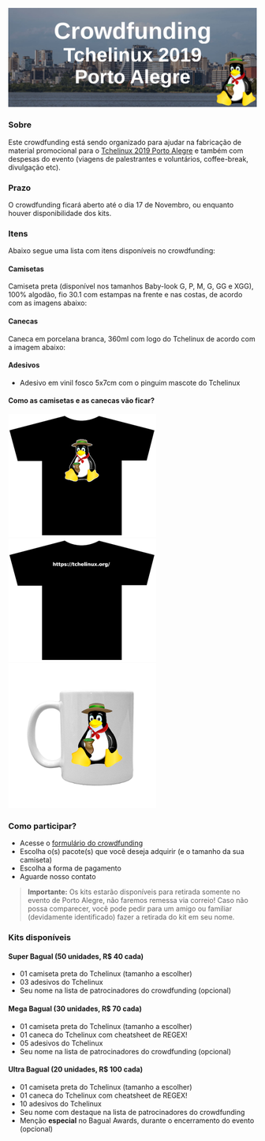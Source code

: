 [![Crowdfunding Tchelinux 2019 Porto Alegre](images/banner.jpg)](#)

### Sobre

Este crowdfunding está sendo organizado para ajudar na fabricação de material promocional para o [Tchelinux 2019 Porto Alegre](https://poa.tchelinux.org/) e também com despesas do evento (viagens de palestrantes e voluntários, coffee-break, divulgação etc).

### Prazo

O crowdfunding ficará aberto até o dia 17 de Novembro, ou enquanto houver disponibilidade dos kits.

### Itens 

Abaixo segue uma lista com itens disponíveis no crowdfunding:

#### Camisetas

Camiseta preta (disponível nos tamanhos Baby-look G, P, M, G, GG e XGG), 100% algodão, fio 30.1 com estampas na frente e nas costas, de acordo com as imagens abaixo:

#### Canecas

Caneca em porcelana branca, 360ml com logo do Tchelinux de acordo com a imagem abaixo:

#### Adesivos

- Adesivo em vinil fosco 5x7cm com o pinguim mascote do Tchelinux

#### Como as camisetas e as canecas vão ficar?

![](images/frente.png "Figura 1: Frente da camiseta")
![](images/costas.png "Figura 2: Costas da camiseta")
![](images/caneca.png "Figura 3: Caneca")

### Como participar?

- Acesse o [formulário do crowdfunding](#)
- Escolha o(s) pacote(s) que você deseja adquirir (e o tamanho da sua camiseta)
- Escolha a forma de pagamento
- Aguarde nosso contato

> **Importante:** Os kits estarão disponíveis para retirada somente no evento de Porto Alegre, não faremos remessa via correio! Caso não possa comparecer, você pode pedir para um amigo ou familiar (devidamente identificado) fazer a retirada do kit em seu nome.

### Kits disponíveis

#### Super Bagual (50 unidades, R$ 40 cada)

- 01 camiseta preta do Tchelinux (tamanho a escolher)
- 03 adesivos do Tchelinux
- Seu nome na lista de patrocinadores do crowdfunding (opcional)

#### Mega Bagual (30 unidades, R$ 70 cada)

- 01 camiseta preta do Tchelinux (tamanho a escolher)
- 01 caneca do Tchelinux com cheatsheet de REGEX!
- 05 adesivos do Tchelinux
- Seu nome na lista de patrocinadores do crowdfunding (opcional)

#### Ultra Bagual (20 unidades, R$ 100 cada)

- 01 camiseta preta do Tchelinux (tamanho a escolher)
- 01 caneca do Tchelinux com cheatsheet de REGEX!
- 10 adesivos do Tchelinux
- Seu nome com destaque na lista de patrocinadores do crowdfunding
- Menção **especial** no Bagual Awards, durante o encerramento do evento (opcional) 


